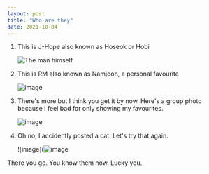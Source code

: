 ```yaml
---
layout: post
title: "Who are they"
date: 2021-10-04
---
```


1. This is J-Hope also known as Hoseok or Hobi

    ![The man himself](https://upload.wikimedia.org/wikipedia/commons/3/31/J-Hope_on_the_Billboard_Music_Awards_red_carpet%2C_1_May_2019.jpg)
    
2. This is RM also known as Namjoon, a personal favourite

    ![image](https://pyxis.nymag.com/v1/imgs/7be/898/c22698a83a66c5a268116b0f311af72592-22-rm-bts-2.rvertical.w1200.jpg)
    
3. There's more but I think you get it by now. Here's a group photo because I feel bad for only showing my favourites. 

    ![image](https://i.guim.co.uk/img/media/26392d05302e02f7bf4eb143bb84c8097d09144b/446_167_3683_2210/master/3683.jpg?width=1200&height=1200&quality=85&auto=format&fit=crop&s=49ed3252c0b2ffb49cf8b508892e452d)
    
4. Oh no, I accidently posted a cat. Let's try that again. 

    ![image](![image](https://user-images.githubusercontent.com/91181196/135865393-b0869c94-d1b1-4c83-8722-5a6b9fe99878.png)

There you go. You know them now. Lucky you.

